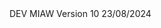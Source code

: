 <html>
  DEV MIAW Version 10 23/08/2024
  <body>
	<script type='text/javascript'>
	function initEmbeddedMessaging() {
		try {
			embeddedservice_bootstrap.settings.language = 'en_US'; // For example, enter 'en' or 'en-US'
			embeddedservice_bootstrap.init(
				'00DJW0000018D9D',
				'MIAW',
				'https://bordgaisenergyeandu--eudev.sandbox.my.site.com/ESWMIAW1707384083535',
				{
					scrt2URL: 'https://bordgaisenergyeandu--eudev.sandbox.my.salesforce-scrt.com'
				}
			);
		} catch (err) {
			console.error('Error loading Embedded Messaging: ', err);
		}
	};
	</script>
	<script type='text/javascript' src='https://bordgaisenergyeandu--eudev.sandbox.my.site.com/ESWMIAW1707384083535/assets/js/bootstrap.min.js' onload='initEmbeddedMessaging()'></script>

  </body>
  
</html>
